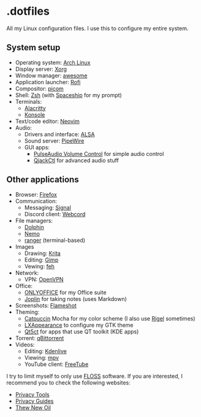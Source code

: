 # .dotfiles

All my Linux configuration files. I use this to configure my entire system.

## System setup

- Operating system: [Arch Linux](https://archlinux.org/)
- Display server: [Xorg](https://www.x.org/)
- Window manager: [awesome](https://awesomewm.org/)
- Application launcher: [Rofi](https://github.com/davatorium/rofi)
- Compositor: [picom](https://github.com/yshui/picom)
- Shell: [Zsh](https://www.zsh.org/) (with [Spaceship](https://spaceship-prompt.sh/) for my prompt)
- Terminals:
  - [Alacritty](https://alacritty.org)
  - [Konsole](https://konsole.kde.org/)
- Text/code editor: [Neovim](https://neovim.io/)
- Audio:
  - Drivers and interface: [ALSA](https://www.alsa-project.org/)
  - Sound server: [PipeWire](https://pipewire.org/)
  - GUI apps:
    - [PulseAudio Volume Control](https://freedesktop.org/software/pulseaudio/pavucontrol/) for simple audio control
    - [QjackCtl](https://qjackctl.sourceforge.io/) for advanced audio stuff

## Other applications

- Browser: [Firefox](https://www.mozilla.org/en-US/firefox/new/)
- Communication:
  - Messaging: [Signal](https://www.signal.org/)
  - Discord client: [Webcord](https://github.com/SpacingBat3/WebCord)
- File managers:
  - [Dolphin](https://apps.kde.org/dolphin/)
  - [Nemo](https://github.com/linuxmint/nemo)
  - [ranger](https://github.com/ranger/ranger) (terminal-based)
- Images
  - Drawing: [Krita](https://krita.org/)
  - Editing: [Gimp](https://www.gimp.org/)
  - Vewing: [feh](https://feh.finalrewind.org/)
- Network:
  - VPN: [OpenVPN](https://openvpn.net/)
- Office:
  - [ONLYOFFICE](https://www.onlyoffice.com/) for my Office suite 
  - [Joplin](https://joplinapp.org/) for taking notes (uses Markdown)
- Screenshots: [Flameshot](https://flameshot.org/)
- Theming:
  - [Catpuccin](https://github.com/catppuccin/catppuccin) Mocha for my color scheme (I also use [Rigel](https://github.com/Rigellute/rigel) sometimes)
  - [LXAppearance](https://github.com/lxde/lxappearance) to configure my GTK theme
  - [Qt5ct](https://github.com/desktop-app/qt5ct) for apps that use QT toolkit (KDE apps)
- Torrent: [qBittorrent](https://www.qbittorrent.org/)
- Videos:
  - Editing: [Kdenlive](https://kdenlive.org/en/)
  - Viewing: [mpv](https://mpv.io/)
  - YouTube client: [FreeTube](https://freetubeapp.io/)

I try to limit myself to only use [FLOSS](https://wikipedia.org/wiki/Free_and_open-source_software) software. If you are interested, I recommend you to check the following websites:
- [Privacy Tools](https://www.privacytools.io/)
- [Privacy Guides](https://www.privacyguides.org/)
- [Thew New Oil](https://thenewoil.org/)
